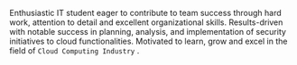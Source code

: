Enthusiastic IT student eager to contribute to team success through hard work, attention to detail and excellent organizational skills. Results-driven with notable success in planning, analysis, and implementation of security initiatives to cloud functionalities. Motivated to learn, grow and excel in the field of `Cloud Computing Industry` .
